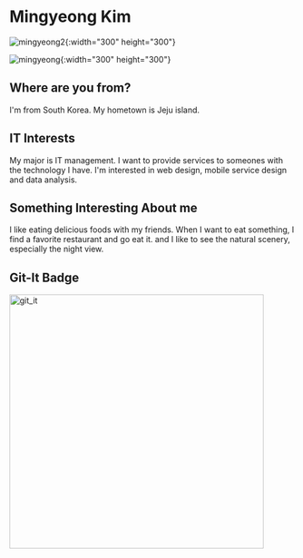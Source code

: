 # Mingyeong Kim 
![mingyeong2](https://user-images.githubusercontent.com/65681568/82521980-09ff1100-9b63-11ea-9f59-99a573b9e6c7.jpg){:width="300" height="300"}

![mingyeong](https://user-images.githubusercontent.com/65681568/82521971-04093000-9b63-11ea-90f7-4b524c23627c.jpg){:width="300" height="300"}


## Where are you from?
I'm from South Korea. My hometown is Jeju island.

## IT Interests
My major is IT management. 
I want to provide services to someones with the technology I have. 
I'm interested in web design, mobile service design and data analysis.

## Something Interesting About me
I like eating delicious foods with my friends. When I want to eat something, I find a favorite restaurant and go eat it. and I like to see the natural scenery, especially the night view.

## Git-It Badge
<img width="448" alt="git_it" src="https://user-images.githubusercontent.com/65681568/82522768-62371280-9b65-11ea-8c2e-8ab539692701.PNG">
